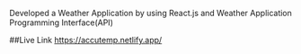
Developed a Weather Application by using React.js and Weather Application Programming Interface(API)

##Live Link
https://accutemp.netlify.app/



